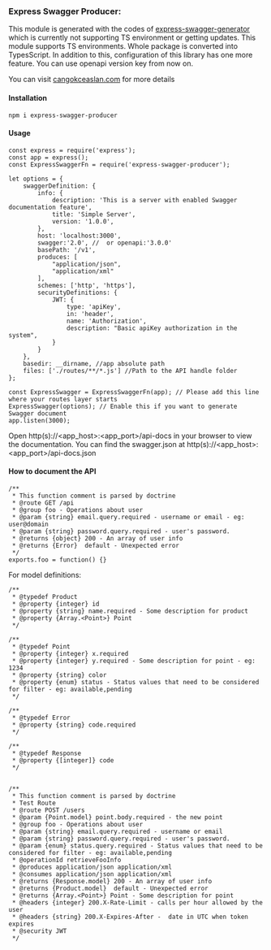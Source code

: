 ### Express Swagger Producer:

This module is generated with the codes of [express-swagger-generator](https://npmjs.com/package/express-swagger-generator) which is currently not supporting TS environment or getting updates. This module supports TS environments. Whole package is converted into TypesScript. In addition to this, configuration of this library has one more feature. You can use openapi version key from now on.

You can visit [cangokceaslan.com](https://www.cangokceaslan.com ) for more details

#### Installation

```
npm i express-swagger-producer
```

#### Usage

```
const express = require('express');
const app = express();
const ExpressSwaggerFn = require('express-swagger-producer');

let options = {
    swaggerDefinition: {
        info: {
            description: 'This is a server with enabled Swagger documentation feature',
            title: 'Simple Server',
            version: '1.0.0',
        },
        host: 'localhost:3000',
        swagger:'2.0', //  or openapi:'3.0.0'
        basePath: '/v1',
        produces: [
            "application/json",
            "application/xml"
        ],
        schemes: ['http', 'https'],
		securityDefinitions: {
            JWT: {
                type: 'apiKey',
                in: 'header',
                name: 'Authorization',
                description: "Basic apiKey authorization in the system",
            }
        }
    },
    basedir: __dirname, //app absolute path
    files: ['./routes/**/*.js'] //Path to the API handle folder
};

const ExpressSwagger = ExpressSwaggerFn(app); // Please add this line where your routes layer starts
ExpressSwagger(options); // Enable this if you want to generate Swagger document
app.listen(3000);
```

Open http(s)://<app_host>:<app_port>/api-docs in your browser to view the documentation.
You can find the swagger.json at http(s)://<app_host>:<app_port>/api-docs.json

#### How to document the API

```
/**
 * This function comment is parsed by doctrine
 * @route GET /api
 * @group foo - Operations about user
 * @param {string} email.query.required - username or email - eg: user@domain
 * @param {string} password.query.required - user's password.
 * @returns {object} 200 - An array of user info
 * @returns {Error}  default - Unexpected error
 */
exports.foo = function() {}
```

For model definitions:

```
/**
 * @typedef Product
 * @property {integer} id
 * @property {string} name.required - Some description for product
 * @property {Array.<Point>} Point
 */

/**
 * @typedef Point
 * @property {integer} x.required
 * @property {integer} y.required - Some description for point - eg: 1234
 * @property {string} color
 * @property {enum} status - Status values that need to be considered for filter - eg: available,pending
 */

/**
 * @typedef Error
 * @property {string} code.required
 */

/**
 * @typedef Response
 * @property {[integer]} code
 */


/**
 * This function comment is parsed by doctrine
 * Test Route
 * @route POST /users
 * @param {Point.model} point.body.required - the new point
 * @group foo - Operations about user
 * @param {string} email.query.required - username or email
 * @param {string} password.query.required - user's password.
 * @param {enum} status.query.required - Status values that need to be considered for filter - eg: available,pending
 * @operationId retrieveFooInfo
 * @produces application/json application/xml
 * @consumes application/json application/xml
 * @returns {Response.model} 200 - An array of user info
 * @returns {Product.model}  default - Unexpected error
 * @returns {Array.<Point>} Point - Some description for point
 * @headers {integer} 200.X-Rate-Limit - calls per hour allowed by the user
 * @headers {string} 200.X-Expires-After - 	date in UTC when token expires
 * @security JWT
 */
```